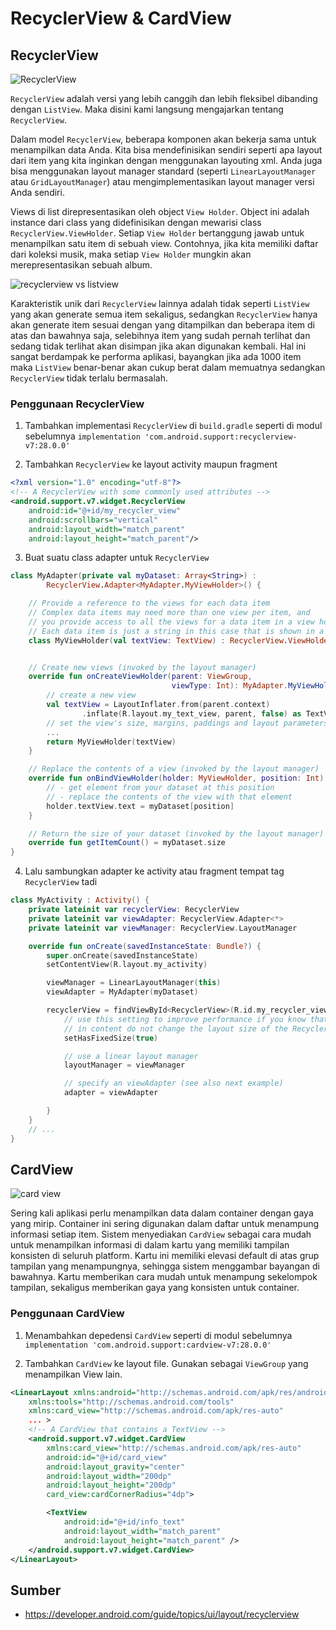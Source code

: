 # RecyclerView & CardView

## RecyclerView

![RecyclerView](img/1.jpg)

`RecyclerView` adalah versi yang lebih canggih dan lebih fleksibel dibanding dengan `ListView`. Maka disini kami langsung mengajarkan tentang `RecyclerView`. 

Dalam model `RecyclerView`, beberapa komponen akan bekerja sama untuk menampilkan data Anda. Kita bisa mendefinisikan sendiri seperti apa layout dari item yang kita inginkan dengan menggunakan layouting xml. Anda juga bisa menggunakan layout manager standard (seperti `LinearLayoutManager` atau `GridLayoutManager`) atau mengimplementasikan layout manager versi Anda sendiri.

Views di list direpresentasikan oleh object `View Holder`. Object ini adalah instance dari class yang didefinisikan dengan mewarisi class `RecyclerView.ViewHolder`. Setiap `View Holder` bertanggung jawab untuk menampilkan satu item di sebuah view. Contohnya, jika kita memiliki daftar dari koleksi musik, maka setiap `View Holder` mungkin akan merepresentasikan sebuah album. 

![recyclerview vs listview](img/2.png)

Karakteristik unik dari `RecyclerView`  lainnya adalah tidak seperti `ListView` yang akan generate semua item sekaligus, sedangkan `RecyclerView` hanya akan generate item sesuai dengan yang ditampilkan dan beberapa item di atas dan bawahnya saja, selebihnya item yang sudah pernah terlihat dan sedang tidak terlihat akan disimpan jika akan digunakan kembali. Hal ini sangat berdampak ke performa aplikasi, bayangkan jika ada 1000 item maka `ListView` benar-benar akan cukup berat dalam memuatnya sedangkan `RecyclerView` tidak terlalu bermasalah.

### Penggunaan RecyclerView

1. Tambahkan implementasi `RecyclerView` di `build.gradle` seperti di modul sebelumnya
```implementation 'com.android.support:recyclerview-v7:28.0.0'```

2. Tambahkan `RecyclerView` ke layout activity maupun fragment
```xml
<?xml version="1.0" encoding="utf-8"?>
<!-- A RecyclerView with some commonly used attributes -->
<android.support.v7.widget.RecyclerView
    android:id="@+id/my_recycler_view"
    android:scrollbars="vertical"
    android:layout_width="match_parent"
    android:layout_height="match_parent"/>
```

3. Buat suatu class adapter untuk `RecyclerView`
```kotlin
class MyAdapter(private val myDataset: Array<String>) :
        RecyclerView.Adapter<MyAdapter.MyViewHolder>() {

    // Provide a reference to the views for each data item
    // Complex data items may need more than one view per item, and
    // you provide access to all the views for a data item in a view holder.
    // Each data item is just a string in this case that is shown in a TextView.
    class MyViewHolder(val textView: TextView) : RecyclerView.ViewHolder(textView)


    // Create new views (invoked by the layout manager)
    override fun onCreateViewHolder(parent: ViewGroup,
                                    viewType: Int): MyAdapter.MyViewHolder {
        // create a new view
        val textView = LayoutInflater.from(parent.context)
                .inflate(R.layout.my_text_view, parent, false) as TextView
        // set the view's size, margins, paddings and layout parameters
        ...
        return MyViewHolder(textView)
    }

    // Replace the contents of a view (invoked by the layout manager)
    override fun onBindViewHolder(holder: MyViewHolder, position: Int) {
        // - get element from your dataset at this position
        // - replace the contents of the view with that element
        holder.textView.text = myDataset[position]
    }

    // Return the size of your dataset (invoked by the layout manager)
    override fun getItemCount() = myDataset.size
}
```

4. Lalu sambungkan adapter ke activity atau fragment tempat tag `RecyclerView` tadi
```kotlin
class MyActivity : Activity() {
    private lateinit var recyclerView: RecyclerView
    private lateinit var viewAdapter: RecyclerView.Adapter<*>
    private lateinit var viewManager: RecyclerView.LayoutManager

    override fun onCreate(savedInstanceState: Bundle?) {
        super.onCreate(savedInstanceState)
        setContentView(R.layout.my_activity)

        viewManager = LinearLayoutManager(this)
        viewAdapter = MyAdapter(myDataset)

        recyclerView = findViewById<RecyclerView>(R.id.my_recycler_view).apply {
            // use this setting to improve performance if you know that changes
            // in content do not change the layout size of the RecyclerView
            setHasFixedSize(true)

            // use a linear layout manager
            layoutManager = viewManager

            // specify an viewAdapter (see also next example)
            adapter = viewAdapter

        }
    }
    // ...
}
```

## CardView

![card view](img/3.jpg)

Sering kali aplikasi perlu menampilkan data dalam container dengan gaya yang mirip. Container ini sering digunakan dalam daftar untuk menampung informasi setiap item. Sistem menyediakan `CardView` sebagai cara mudah untuk menampilkan informasi di dalam kartu yang memiliki tampilan konsisten di seluruh platform. Kartu ini memiliki elevasi default di atas grup tampilan yang menampungnya, sehingga sistem menggambar bayangan di bawahnya. Kartu memberikan cara mudah untuk menampung sekelompok tampilan, sekaligus memberikan gaya yang konsisten untuk container.  

### Penggunaan CardView
1. Menambahkan depedensi `CardView` seperti di modul sebelumnya
```implementation 'com.android.support:cardview-v7:28.0.0'```

2. Tambahkan `CardView` ke layout file. Gunakan sebagai `ViewGroup` yang menampilkan View lain.
```xml
<LinearLayout xmlns:android="http://schemas.android.com/apk/res/android"
    xmlns:tools="http://schemas.android.com/tools"
    xmlns:card_view="http://schemas.android.com/apk/res-auto"
    ... >
    <!-- A CardView that contains a TextView -->
    <android.support.v7.widget.CardView
        xmlns:card_view="http://schemas.android.com/apk/res-auto"
        android:id="@+id/card_view"
        android:layout_gravity="center"
        android:layout_width="200dp"
        android:layout_height="200dp"
        card_view:cardCornerRadius="4dp">

        <TextView
            android:id="@+id/info_text"
            android:layout_width="match_parent"
            android:layout_height="match_parent" />
    </android.support.v7.widget.CardView>
</LinearLayout>
```

## Sumber
- https://developer.android.com/guide/topics/ui/layout/recyclerview